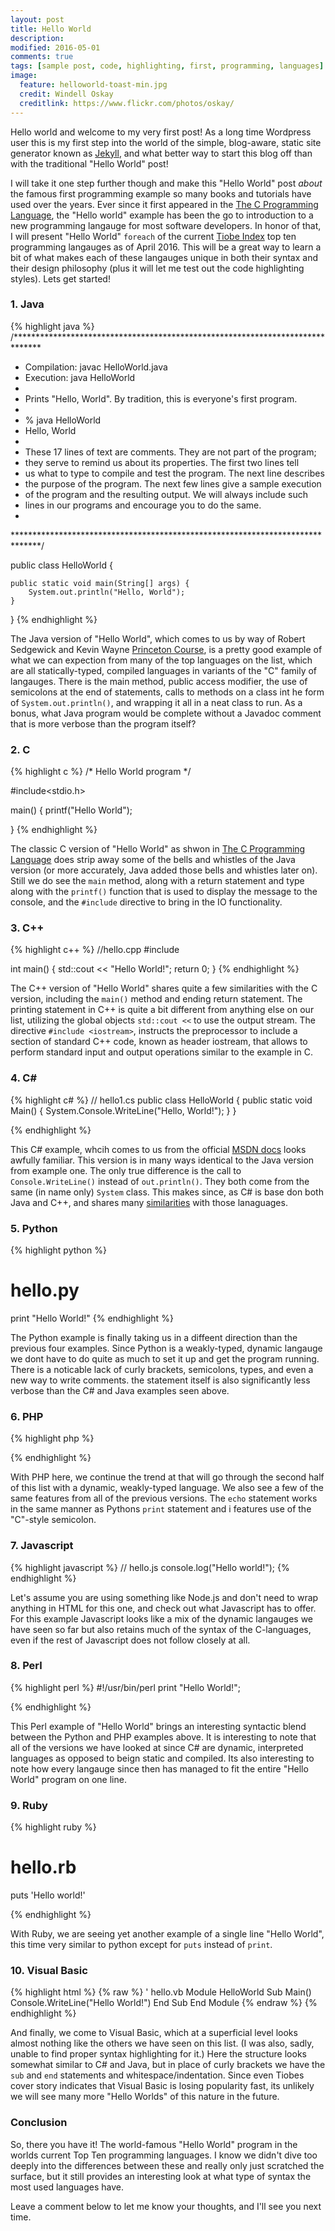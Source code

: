 ```yaml
---
layout: post
title: Hello World
description: 
modified: 2016-05-01
comments: true
tags: [sample post, code, highlighting, first, programming, languages]
image:
  feature: helloworld-toast-min.jpg
  credit: Windell Oskay
  creditlink: https://www.flickr.com/photos/oskay/
---
```


Hello world and welcome to my very first post! As a long time Wordpress user this is my first step into the world of the simple, blog-aware, static site generator known as [Jekyll](https://jekyllrb.com/), and what better way to start this blog off than with the traditional "Hello World" post! 

I will take it one step further though and make this "Hello World" post *about* the famous first programming example so many books and tutorials have used over the years. Ever since it first appeared in the [The C Programming Language](https://en.wikipedia.org/wiki/The_C_Programming_Language), the "Hello world" example has been the go to introduction to a new programming langauge for most software developers. In honor of that, I will present "Hello World" `foreach` of the current [Tiobe Index](http://www.tiobe.com/tiobe_index) top ten programming langauges as of April 2016. This will be a great way to learn a bit of what makes each of these langauges unique in both their syntax and their design philosophy (plus it will let me test out the code highlighting styles). Lets get started! 

### 1. Java

{% highlight java %}
/******************************************************************************
 *  Compilation:  javac HelloWorld.java
 *  Execution:    java HelloWorld
 *
 *  Prints "Hello, World". By tradition, this is everyone's first program.
 *
 *  % java HelloWorld
 *  Hello, World
 *
 *  These 17 lines of text are comments. They are not part of the program;
 *  they serve to remind us about its properties. The first two lines tell
 *  us what to type to compile and test the program. The next line describes
 *  the purpose of the program. The next few lines give a sample execution
 *  of the program and the resulting output. We will always include such 
 *  lines in our programs and encourage you to do the same.
 *
 ******************************************************************************/
 
public class HelloWorld {

    public static void main(String[] args) {
        System.out.println("Hello, World");
    }

}
{% endhighlight %}

The Java version of "Hello World", which comes to us by way of Robert Sedgewick and Kevin Wayne [Princeton Course](http://introcs.cs.princeton.edu/), is a pretty good example of what we can expection from many of the top languages on the list, which are all statically-typed, compiled languages in variants of the "C" family of langauges. There is the main method, public access modifier, the use of semicolons at the end of statements, calls to methods on a class int he form of ```System.out.println()```, and wrapping it all in a neat class to run. As a bonus, what Java program would be complete without a Javadoc comment that is more verbose than the program itself?  

### 2. C

{% highlight c %}
/* Hello World program */

#include<stdio.h>

main()
{
    printf("Hello World");

}
{% endhighlight %}

The classic C version of "Hello World" as shwon in [The C Programming Language](http://groups.engin.umd.umich.edu/CIS/course.des/cis400/c/hworld.html) does strip away some of the bells and whistles of the Java version (or more accurately, Java added those bells and whistles later on). Still we do see the ```main``` method, along with a return statement and type along with the ```printf()``` function that is used to display the message to the console, and the ```#include``` directive to bring in the IO functionality.

### 3. C++
{% highlight c++ %}
//hello.cpp
#include <iostream>

int main()
{
  std::cout << "Hello World!";
  return 0;
}
{% endhighlight %}

The C++ version of "Hello World" shares quite a few similarities with the C version, including the ```main()``` method and ending return statement. The printing statement in C++ is quite a bit different from anything else on our list, utilizing the global objects ```std::cout <<``` to use the output stream. The directive ```#include <iostream>```, instructs the preprocessor to include a section of standard C++ code, known as header iostream, that allows to perform standard input and output operations similar to the example in C.

### 4. C\#

{% highlight c# %}
// hello1.cs
public class HelloWorld
{
   public static void Main()
   {
      System.Console.WriteLine("Hello, World!");
   }
}

{% endhighlight %}

This C# example, whcih comes to us from the official [MSDN docs](https://msdn.microsoft.com/en-us/library/aa288463(v=vs.71).aspx) looks awfully familiar. This version is in many ways identical to the Java version from example one. The only true difference is the call to ```Console.WriteLine()``` instead of ```out.println()```. They both come from the same (in name only) ```System``` class. This makes since, as C# is base don both Java and C++, and shares many [similarities](https://msdn.microsoft.com/en-us/library/ms836794.aspx) with those lanaguages.

### 5. Python

{% highlight python %}
# hello.py
print "Hello World!"
{% endhighlight %}

The Python example is finally taking us in a diffeent direction than the previous four examples. Since Python is a weakly-typed, dynamic langauge we dont have to do quite as much to set it up and get the program running. There is a noticable lack of curly brackets, semicolons, types, and even a new way to write comments. the statement itself is also significantly less verbose than the C# and Java examples seen above. 

### 6. PHP

{% highlight php %}
 <?php 
    //hello.php
    echo 'Hello World'; 
 ?> 
{% endhighlight %}

With PHP here, we continue the trend at that will go through the second half of this list with a dynamic, weakly-typed language. We also see a few of the same features from all of the previous versions. The ```echo``` statement works in the same manner as Pythons ```print``` statement and i features use of the "C"-style semicolon.  

### 7. Javascript

{% highlight javascript %}
// hello.js
console.log("Hello world!");
{% endhighlight %}

Let's assume you are using something like Node.js and don't need to wrap anything in HTML for this one, and check out what Javascript has to offer. For this example Javascript looks like a mix of the dynamic langauges we have seen so far but also retains much of the syntax of the C-languages, even if the rest of Javascript does not follow closely at all. 

### 8. Perl

{% highlight perl %}
#!/usr/bin/perl
print "Hello World!";

{% endhighlight %}

This Perl example of "Hello World" brings an interesting syntactic blend between the Python and PHP examples above. It is interesting to note that all of the versions we have looked at since C# are dynamic, interpreted languages as opposed to beign static and compiled. Its also interesting to note how every langauge since then has managed to fit the entire "Hello World" program on one line.  

### 9. Ruby

{% highlight ruby %}
# hello.rb
puts 'Hello world!'

{% endhighlight %}

With Ruby, we are seeing yet another example of a single line "Hello World", this time very similar to python except for ```puts``` instead of ```print```. 


### 10. Visual Basic

{% highlight html %}
{% raw %}
' hello.vb 
Module HelloWorld
  Sub Main()
      Console.WriteLine("Hello World!")
  End Sub 
End Module
{% endraw %}
{% endhighlight %}

And finally, we come to Visual Basic, which at a superficial level looks almost nothing like the others we have seen on this list. (I was also, sadly, unable to find proper syntax highlighting for it.) Here the structure looks somewhat similar to C# and Java, but in place of curly brackets we have the ```sub``` and ```end``` statements and whitespace/indentation. Since even Tiobes cover story indicates that Visual Basic is losing popularity fast, its unlikely we will see many more "Hello Worlds" of this nature in the future. 

### Conclusion

So, there you have it! The world-famous "Hello World" program in the worlds current Top Ten programming languages. I know we didn't dive too deeply into the differences between these and really only just scratched the surface, but it still provides an interesting look at what type of syntax the most used languages have. 

Leave a comment below to let me know your thoughts, and I'll see you next time.
